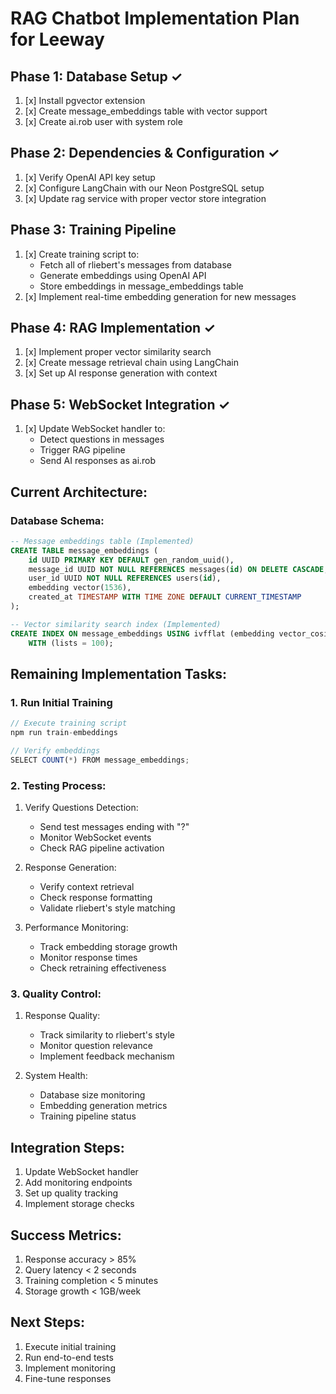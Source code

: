 # RAG Chatbot Implementation Plan for Leeway

## Phase 1: Database Setup ✓
1. [x] Install pgvector extension
2. [x] Create message_embeddings table with vector support
3. [x] Create ai.rob user with system role

## Phase 2: Dependencies & Configuration ✓
1. [x] Verify OpenAI API key setup
2. [x] Configure LangChain with our Neon PostgreSQL setup
3. [x] Update rag service with proper vector store integration

## Phase 3: Training Pipeline
1. [x] Create training script to:
   - Fetch all of rliebert's messages from database
   - Generate embeddings using OpenAI API
   - Store embeddings in message_embeddings table
2. [x] Implement real-time embedding generation for new messages

## Phase 4: RAG Implementation ✓
1. [x] Implement proper vector similarity search
2. [x] Create message retrieval chain using LangChain
3. [x] Set up AI response generation with context

## Phase 5: WebSocket Integration ✓
1. [x] Update WebSocket handler to:
   - Detect questions in messages
   - Trigger RAG pipeline
   - Send AI responses as ai.rob

## Current Architecture:

### Database Schema:
```sql
-- Message embeddings table (Implemented)
CREATE TABLE message_embeddings (
    id UUID PRIMARY KEY DEFAULT gen_random_uuid(),
    message_id UUID NOT NULL REFERENCES messages(id) ON DELETE CASCADE,
    user_id UUID NOT NULL REFERENCES users(id),
    embedding vector(1536),
    created_at TIMESTAMP WITH TIME ZONE DEFAULT CURRENT_TIMESTAMP
);

-- Vector similarity search index (Implemented)
CREATE INDEX ON message_embeddings USING ivfflat (embedding vector_cosine_ops)
    WITH (lists = 100);
```

## Remaining Implementation Tasks:

### 1. Run Initial Training
```typescript
// Execute training script
npm run train-embeddings

// Verify embeddings
SELECT COUNT(*) FROM message_embeddings;
```

### 2. Testing Process:
1. Verify Questions Detection:
   - Send test messages ending with "?"
   - Monitor WebSocket events
   - Check RAG pipeline activation

2. Response Generation:
   - Verify context retrieval
   - Check response formatting
   - Validate rliebert's style matching

3. Performance Monitoring:
   - Track embedding storage growth
   - Monitor response times
   - Check retraining effectiveness

### 3. Quality Control:
1. Response Quality:
   - Track similarity to rliebert's style
   - Monitor question relevance
   - Implement feedback mechanism

2. System Health:
   - Database size monitoring
   - Embedding generation metrics
   - Training pipeline status

## Integration Steps:
1. Update WebSocket handler
2. Add monitoring endpoints
3. Set up quality tracking
4. Implement storage checks

## Success Metrics:
1. Response accuracy > 85%
2. Query latency < 2 seconds
3. Training completion < 5 minutes
4. Storage growth < 1GB/week

## Next Steps:
1. Execute initial training
2. Run end-to-end tests
3. Implement monitoring
4. Fine-tune responses